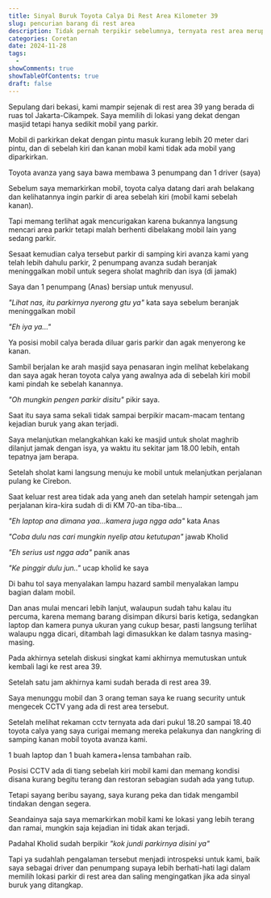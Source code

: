 ```yaml
---
title: Sinyal Buruk Toyota Calya Di Rest Area Kilometer 39
slug: pencurian barang di rest area
description: Tidak pernah terpikir sebelumnya, ternyata rest area merupakan lokasi yang rentan pencurian.
categories: Coretan
date: 2024-11-28
tags:
  -
showComments: true
showTableOfContents: true
draft: false
---
```


Sepulang dari bekasi, kami mampir sejenak di rest area 39 yang berada di ruas tol Jakarta-Cikampek. Saya memilih di lokasi yang dekat dengan masjid tetapi hanya sedikit mobil yang parkir.

Mobil di parkirkan dekat dengan pintu masuk kurang lebih 20 meter dari pintu, dan di sebelah kiri dan kanan mobil kami tidak ada mobil yang diparkirkan.

Toyota avanza yang saya bawa membawa 3 penumpang dan 1 driver (saya)

Sebelum saya memarkirkan mobil, toyota calya datang dari arah belakang dan kelihatannya ingin parkir di area sebelah kiri (mobil kami sebelah kanan).

Tapi memang terlihat agak mencurigakan karena bukannya langsung mencari area parkir tetapi malah berhenti dibelakang mobil lain yang sedang parkir.

Sesaat kemudian calya tersebut parkir di samping kiri avanza kami yang telah lebih dahulu parkir, 2 penumpang avanza sudah beranjak meninggalkan mobil untuk segera sholat maghrib dan isya (di jamak)

Saya dan 1 penumpang (Anas) bersiap untuk menyusul.

_"Lihat nas, itu parkirnya nyerong gtu ya"_ kata saya sebelum beranjak meninggalkan mobil

_"Eh iya ya..."_

Ya posisi mobil calya berada diluar garis parkir dan agak menyerong ke kanan.

Sambil berjalan ke arah masjid saya penasaran ingin melihat kebelakang dan saya agak heran toyota calya yang awalnya ada di sebelah kiri mobil kami pindah ke sebelah kanannya.

_"Oh mungkin pengen parkir disitu"_ pikir saya.

Saat itu saya sama sekali tidak sampai berpikir macam-macam tentang kejadian buruk yang akan terjadi.

Saya melanjutkan melangkahkan kaki ke masjid untuk sholat maghrib dilanjut jamak dengan isya, ya waktu itu sekitar jam 18.00 lebih, entah tepatnya jam berapa.

Setelah sholat kami langsung menuju ke mobil untuk melanjutkan perjalanan pulang ke Cirebon.

Saat keluar rest area tidak ada yang aneh dan setelah hampir setengah jam perjalanan kira-kira sudah di di KM 70-an tiba-tiba...

_"Eh laptop ana dimana yaa...kamera juga ngga ada"_ kata Anas

_"Coba dulu nas cari mungkin nyelip atau ketutupan"_ jawab Kholid

_"Eh serius ust ngga ada"_ panik anas

_"Ke pinggir dulu jun.."_ ucap kholid ke saya

Di bahu tol saya menyalakan lampu hazard sambil menyalakan lampu bagian dalam mobil.

Dan anas mulai mencari lebih lanjut, walaupun sudah tahu kalau itu percuma, karena memang barang disimpan dikursi baris ketiga, sedangkan laptop dan kamera punya ukuran yang cukup besar, pasti langsung terlihat walaupu ngga dicari, ditambah lagi dimasukkan ke dalam tasnya masing-masing.

Pada akhirnya setelah diskusi singkat kami akhirnya memutuskan untuk kembali lagi ke rest area 39.

Setelah satu jam akhirnya kami sudah berada di rest area 39.

Saya menunggu mobil dan 3 orang teman saya ke ruang security untuk mengecek CCTV yang ada di rest area tersebut.

Setelah melihat rekaman cctv ternyata ada dari pukul 18.20 sampai 18.40 toyota calya yang saya curigai memang mereka pelakunya dan nangkring di samping kanan mobil toyota avanza kami.

1 buah laptop dan 1 buah kamera+lensa tambahan raib.

Posisi CCTV ada di tiang sebelah kiri mobil kami dan memang kondisi disana kurang begitu terang dan restoran sebagian sudah ada yang tutup.

Tetapi sayang beribu sayang, saya kurang peka dan tidak mengambil tindakan dengan segera.

Seandainya saja saya memarkirkan mobil kami ke lokasi yang lebih terang dan ramai, mungkin saja kejadian ini tidak akan terjadi.

Padahal Kholid sudah berpikir _"kok jundi parkirnya disini ya"_

Tapi ya sudahlah pengalaman tersebut menjadi introspeksi untuk kami, baik saya sebagai driver dan penumpang supaya lebih berhati-hati lagi dalam memilih lokasi parkir di rest area dan saling mengingatkan jika ada sinyal buruk yang ditangkap.
